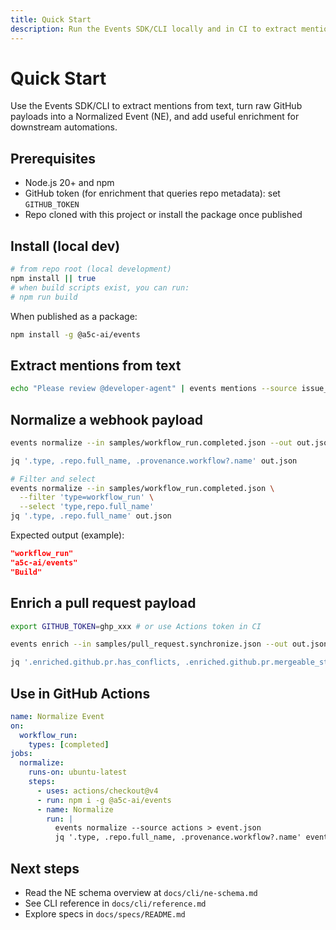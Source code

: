 ```yaml
---
title: Quick Start
description: Run the Events SDK/CLI locally and in CI to extract mentions, normalize and enrich GitHub events.
---
```


# Quick Start

Use the Events SDK/CLI to extract mentions from text, turn raw GitHub payloads into a Normalized Event (NE), and add useful enrichment for downstream automations.

## Prerequisites
- Node.js 20+ and npm
- GitHub token (for enrichment that queries repo metadata): set `GITHUB_TOKEN`
- Repo cloned with this project or install the package once published

## Install (local dev)

```bash
# from repo root (local development)
npm install || true
# when build scripts exist, you can run:
# npm run build
```

When published as a package:

```bash
npm install -g @a5c-ai/events
```

## Extract mentions from text

```bash
echo "Please review @developer-agent" | events mentions --source issue_comment
```

## Normalize a webhook payload

```bash
events normalize --in samples/workflow_run.completed.json --out out.json

jq '.type, .repo.full_name, .provenance.workflow?.name' out.json

# Filter and select
events normalize --in samples/workflow_run.completed.json \
  --filter 'type=workflow_run' \
  --select 'type,repo.full_name'
jq '.type, .repo.full_name' out.json
```

Expected output (example):

```json
"workflow_run"
"a5c-ai/events"
"Build"
```

## Enrich a pull request payload

```bash
export GITHUB_TOKEN=ghp_xxx # or use Actions token in CI

events enrich --in samples/pull_request.synchronize.json --out out.json --use-github --flag include_patch=false

jq '.enriched.github.pr.has_conflicts, .enriched.github.pr.mergeable_state' out.json
```

## Use in GitHub Actions

```yaml
name: Normalize Event
on:
  workflow_run:
    types: [completed]
jobs:
  normalize:
    runs-on: ubuntu-latest
    steps:
      - uses: actions/checkout@v4
      - run: npm i -g @a5c-ai/events
      - name: Normalize
        run: |
          events normalize --source actions > event.json
          jq '.type, .repo.full_name, .provenance.workflow?.name' event.json
```

## Next steps
- Read the NE schema overview at `docs/cli/ne-schema.md`
- See CLI reference in `docs/cli/reference.md`
- Explore specs in `docs/specs/README.md`

